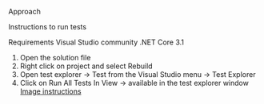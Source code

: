 Approach

Instructions to run tests

Requirements
Visual Studio community
.NET Core 3.1

1. Open the solution file
2. Right click on project and select Rebuild
3. Open test explorer -> Test from the Visual Studio menu -> Test Explorer
4. Click on Run All Tests In View -> available in the test explorer window
<br>[Image instructions](docs/state.gif)
